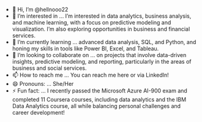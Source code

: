 - 👋 Hi, I’m @hellnooo22
- 👀 I’m interested in ... I’m interested in data analytics, business analysis, and machine learning, with a focus on predictive modeling and visualization. I’m also exploring opportunities in business and financial services.
- 🌱 I’m currently learning ... advanced data analysis, SQL, and Python, and honing my skills in tools like Power BI, Excel, and Tableau.
- 💞️ I’m looking to collaborate on ... on projects that involve data-driven insights, predictive modeling, and reporting, particularly in the areas of business and social services.
- 📫 How to reach me ... You can reach me here or via LinkedIn!
- 😄 Pronouns: ... She/Her
- ⚡ Fun fact: ... I recently passed the Microsoft Azure AI-900 exam and completed 11 Coursera courses, including data analytics and the IBM Data Analytics course, all while balancing personal challenges and career development!


<!---
hellnooo22/hellnooo22 is a ✨ special ✨ repository because its `README.md` (this file) appears on your GitHub profile.
You can click the Preview link to take a look at your changes.
--->
